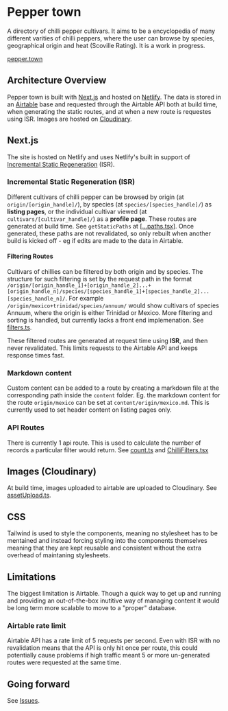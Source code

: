 # Pepper town

A directory of chilli pepper cultivars. It aims to be a encyclopedia of many different varities of chilli peppers, where the user can browse by species, geographical origin and heat (Scoville Rating). It is a work in progress.

[pepper.town](https://pepper.town)

## Architecture Overview

Pepper town is built with [Next.js](https://github.com/vercel/next.js/) and hosted on [Netlify](https://www.netlify.com/). The data is stored in an [Airtable](https://airtable.com/) base and requested through the Airtable API both at build time, when generating the static routes, and at when a new route is requestes using ISR. Images are hosted on [Cloudinary](https://cloudinary.com/).

## Next.js

The site is hosted on Netlify and uses Netlify's built in support of [Incremental Static Regeneration](https://nextjs.org/docs/basic-features/data-fetching/incremental-static-regeneration) (ISR).

### Incremental Static Regeneration (ISR)

Different cultivars of chilli pepper can be browsed by origin (at `origin/[origin_handle]/`), by species (at `species/[species_handle]/`) as **listing pages**, or the individual cultivar viewed (at `cultivars/[cultivar_handle]/`) as a **profile page**. These routes are generated at build time. See `getStaticPaths` at [[...paths.tsx]](https://github.com/manister/peppertown/blob/main/pages/%5B...paths%5D.tsx). Once generated, these paths are not revalidated, so only rebuilt when another build is kicked off - eg if edits are made to the data in Airtable.

#### Filtering Routes

Cultivars of chillies can be filtered by both origin and by species. The structure for such filtering is set by the request path in the format `/origin/[origin_handle_1]+[origin_handle_2]...+[origin_handle_n]/species/[species_handle_1]+[species_handle_2]...[species_handle_n]/`. For example `/origin/mexico+trinidad/species/annuum/` would show cultivars of species Annuum, where the origin is either Trinidad or Mexico. More filtering and sorting is handled, but currently lacks a front end implemenation. See [filters.ts](https://github.com/manister/peppertown/blob/main/lib/filters.ts).

These filtered routes are generated at request time using **ISR**, and then never revalidated. This limits requests to the Airtable API and keeps response times fast.

### Markdown content

Custom content can be added to a route by creating a markdown file at the corresponding path inside the `content` folder. Eg. the markdown content for the route `origin/mexico` can be set at `content/origin/mexico.md`. This is currently used to set header content on listing pages only.

### API Routes

There is currently 1 api route. This is used to calculate the number of records a particular filter would return. See [count.ts](https://github.com/manister/peppertown/blob/main/pages/api/count.ts) and [ChilliFilters.tsx](https://github.com/manister/peppertown/blob/main/components/chillies/ChilliFilters.tsx)

## Images (Cloudinary)

At build time, images uploaded to airtable are uploaded to Cloudinary. See [assetUpload.ts](https://github.com/manister/peppertown/blob/main/tools/assetUpload.ts).

## CSS

Tailwind is used to style the components, meaning no stylesheet has to be mentained and instead forcing styling into the components themselves meaning that they are kept reusable and consistent without the extra overhead of maintaning stylesheets.

## Limitations

The biggest limitation is Airtable. Though a quick way to get up and running and providing an out-of-the-box inutitive way of managing content it would be long term more scalable to move to a "proper" database. 

### Airtable rate limit

Airtable API has a rate limit of 5 requests per second. Even with ISR with no revalidation means that the API is only hit once per route, this could potentially cause problems if high traffic meant 5 or more un-generated routes were requested at the same time. 

## Going forward

See [Issues](https://github.com/manister/peppertown/labels/tasks).
